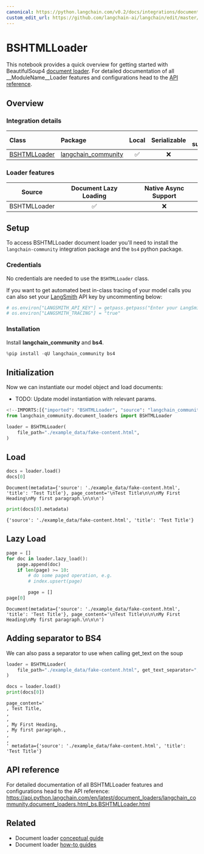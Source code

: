 ```yaml
---
canonical: https://python.langchain.com/v0.2/docs/integrations/document_loaders/bshtml/
custom_edit_url: https://github.com/langchain-ai/langchain/edit/master/docs/docs/integrations/document_loaders/bshtml.ipynb
---
```


# BSHTMLLoader


This notebook provides a quick overview for getting started with BeautifulSoup4 [document loader](https://python.langchain.com/v0.2/docs/concepts/#document-loaders). For detailed documentation of all __ModuleName__Loader features and configurations head to the [API reference](https://api.python.langchain.com/en/latest/document_loaders/langchain_community.document_loaders.html_bs.BSHTMLLoader.html).


## Overview
### Integration details


| Class | Package | Local | Serializable | JS support|
| :--- | :--- | :---: | :---: |  :---: |
| [BSHTMLLoader](https://api.python.langchain.com/en/latest/document_loaders/langchain_community.document_loaders.html_bs.BSHTMLLoader.html) | [langchain_community](https://api.python.langchain.com/en/latest/community_api_reference.html) | ✅ | ❌ | ❌ | 
### Loader features
| Source | Document Lazy Loading | Native Async Support
| :---: | :---: | :---: | 
| BSHTMLLoader | ✅ | ❌ | 

## Setup

To access BSHTMLLoader document loader you'll need to install the `langchain-community` integration package and the `bs4` python package.

### Credentials

No credentials are needed to use the `BSHTMLLoader` class.

If you want to get automated best in-class tracing of your model calls you can also set your [LangSmith](https://docs.smith.langchain.com/) API key by uncommenting below:


```python
# os.environ["LANGSMITH_API_KEY"] = getpass.getpass("Enter your LangSmith API key: ")
# os.environ["LANGSMITH_TRACING"] = "true"
```

### Installation

Install **langchain_community** and **bs4**.


```python
%pip install -qU langchain_community bs4
```

## Initialization

Now we can instantiate our model object and load documents:

- TODO: Update model instantiation with relevant params.


```python
<!--IMPORTS:[{"imported": "BSHTMLLoader", "source": "langchain_community.document_loaders", "docs": "https://api.python.langchain.com/en/latest/document_loaders/langchain_community.document_loaders.html_bs.BSHTMLLoader.html", "title": "BSHTMLLoader"}]-->
from langchain_community.document_loaders import BSHTMLLoader

loader = BSHTMLLoader(
    file_path="./example_data/fake-content.html",
)
```

## Load


```python
docs = loader.load()
docs[0]
```



```output
Document(metadata={'source': './example_data/fake-content.html', 'title': 'Test Title'}, page_content='\nTest Title\n\n\nMy First Heading\nMy first paragraph.\n\n\n')
```



```python
print(docs[0].metadata)
```
```output
{'source': './example_data/fake-content.html', 'title': 'Test Title'}
```
## Lazy Load


```python
page = []
for doc in loader.lazy_load():
    page.append(doc)
    if len(page) >= 10:
        # do some paged operation, e.g.
        # index.upsert(page)

        page = []
page[0]
```



```output
Document(metadata={'source': './example_data/fake-content.html', 'title': 'Test Title'}, page_content='\nTest Title\n\n\nMy First Heading\nMy first paragraph.\n\n\n')
```


## Adding separator to BS4

We can also pass a separator to use when calling get_text on the soup


```python
loader = BSHTMLLoader(
    file_path="./example_data/fake-content.html", get_text_separator=", "
)

docs = loader.load()
print(docs[0])
```
```output
page_content='
, Test Title, 
, 
, 
, My First Heading, 
, My first paragraph., 
, 
, 
' metadata={'source': './example_data/fake-content.html', 'title': 'Test Title'}
```
## API reference

For detailed documentation of all BSHTMLLoader features and configurations head to the API reference: https://api.python.langchain.com/en/latest/document_loaders/langchain_community.document_loaders.html_bs.BSHTMLLoader.html


## Related

- Document loader [conceptual guide](/docs/concepts/#document-loaders)
- Document loader [how-to guides](/docs/how_to/#document-loaders)